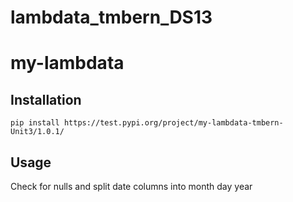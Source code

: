 # lambdata_tmbern_DS13
# my-lambdata


## Installation

```
pip install https://test.pypi.org/project/my-lambdata-tmbern-Unit3/1.0.1/ 
```

## Usage

Check for nulls and split date columns into month day year



